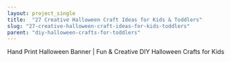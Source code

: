 ```yaml
---
layout: project_single
title:  "27 Creative Halloween Craft Ideas for Kids & Toddlers"
slug: "27-creative-halloween-craft-ideas-for-kids-toddlers"
parent: "diy-halloween-crafts-for-toddlers"
---
```

Hand Print Halloween Banner | Fun & Creative DIY Halloween Crafts for Kids